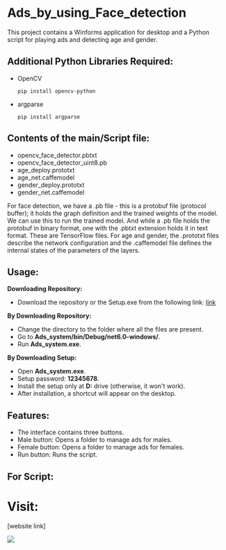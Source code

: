 <!DOCTYPE html>
<html>

<head>
  <title>Ads_by_using_Face_detection</title>
</head>

<body>

  <h1>Ads_by_using_Face_detection</h1>

  <p>This project contains a Winforms application for desktop and a Python script for playing ads and detecting age and gender.</p>

  <h2>Additional Python Libraries Required:</h2>
  <ul>
    <li>OpenCV</li>
    <pre><code>pip install opencv-python</code></pre>
    <li>argparse</li>
    <pre><code>pip install argparse</code></pre>
  </ul>

  <h2>Contents of the main/Script file:</h2>
  <ul>
    <li>opencv_face_detector.pbtxt</li>
    <li>opencv_face_detector_uint8.pb</li>
    <li>age_deploy.prototxt</li>
    <li>age_net.caffemodel</li>
    <li>gender_deploy.prototxt</li>
    <li>gender_net.caffemodel</li>
  </ul>
  <p>For face detection, we have a .pb file - this is a protobuf file (protocol buffer); it holds the graph definition
    and the trained weights of the model. We can use this to run the trained model. And while a .pb file holds the
    protobuf in binary format, one with the .pbtxt extension holds it in text format. These are TensorFlow files. For
    age and gender, the .prototxt files describe the network configuration and the .caffemodel file defines the internal
    states of the parameters of the layers.</p>

  <h2>Usage:</h2>
  <p><b>Downloading Repository:</b></p>
  <ul>
    <li>Download the repository or the Setup.exe from the following link:
      <a href="https://drive.google.com/file/d/1WjhLqJZyNEuX_U8yyvdtAx0gSHOW--n3/view?usp=sharing">link</a>
    </li>
  </ul>
  <p><b>By Downloading Repository:</b></p>
  <ul>
    <li>Change the directory to the folder where all the files are present.</li>
    <li>Go to <b>Ads_system/bin/Debug/net6.0-windows/</b>.</li>
    <li>Run <b>Ads_system.exe</b>.</li>
  </ul>
  </ul>
  <p><b>By Downloading Setup:</b></p>
  <ul>
    <li>Open <b>Ads_system.exe</b>.</li>
    <li>Setup password: <b>12345678</b>.</li>
    <li>Install the setup only at <b>D:</b> drive (otherwise, it won't work).</li>
    <li>After installation, a shortcut will appear on the desktop.</li>
  </ul>

  <h2>Features:</h2>
  <ul>
    <li>The interface contains three buttons.</li>
    <li>Male button: Opens a folder to manage ads for males.</li>
    <li>Female button: Opens a folder to manage ads for females.</li>
    <li>Run button: Runs the script.</li>
  </ul>

  <h2>For Script:</h2>
  <h1>Visit:</h1>
  <p>[website link]</p>
  <img src="https://ibb.co/QrvhPvL">

</body>


</html>


